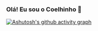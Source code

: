 ### Olá! Eu sou o Coelhinho 👋

[![Ashutosh's github activity graph](https://github-readme-activity-graph.vercel.app/graph?username=Coelhinho10&bg_color=ffcfe9&color=9e4c98&line=9e4c98&point=000000&area=true&hide_border=true)](https://github.com/ashutosh00710/github-readme-activity-graph)
